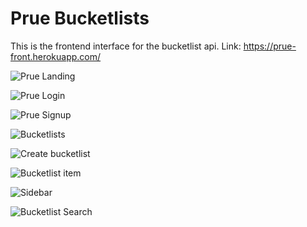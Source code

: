 # Prue Bucketlists
This is the frontend interface for the bucketlist api.
Link: https://prue-front.herokuapp.com/

![Prue Landing](http://i.imgur.com/bhOgW1l.jpg)

![Prue Login](http://i.imgur.com/MeQkvmF.png)

![Prue Signup](http://i.imgur.com/JU9kWen.png)

![Bucketlists](http://i.imgur.com/k5KdqSX.png)

![Create bucketlist](http://i.imgur.com/HsXVXHU.png)

![Bucketlist item](http://i.imgur.com/xHpZCYE.png)

![Sidebar](http://i.imgur.com/Dys901n.png)

![Bucketlist Search](http://i.imgur.com/wxDDOUP.png)





